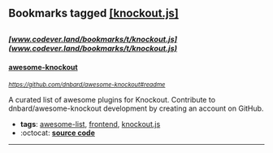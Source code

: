 ## Bookmarks tagged [[knockout.js]](https://www.codever.land/search?q=[knockout.js])

_<sup><sup>[www.codever.land/bookmarks/t/knockout.js](www.codever.land/bookmarks/t/knockout.js)</sup></sup>_
---
#### [awesome-knockout](https://github.com/dnbard/awesome-knockout#readme)
_<sup>https://github.com/dnbard/awesome-knockout#readme</sup>_

A curated list of awesome plugins for Knockout. Contribute to dnbard/awesome-knockout development by creating an account on GitHub.
* **tags**: [awesome-list](../tagged/awesome-list.md), [frontend](../tagged/frontend.md), [knockout.js](../tagged/knockout.js.md)
* :octocat: **[source code](https://github.com/dnbard/awesome-knockout#readme)**
---
